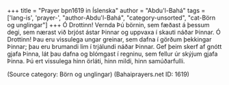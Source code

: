 +++
title = "Prayer bpn1619 in Íslenska"
author = "Abdu'l-Bahá"
tags = ['lang-is', 'prayer-', "author-Abdu'l-Bahá", "category-unsorted", "cat-Börn og unglingar"]
+++
Ó Drottinn! Vernda Þú börnin, sem fæðast á þessum degi, sem nærast við brjóst ástar Þinn­ar og uppvaxa í skauti náðar Þinnar.
Ó Drottinn! Þau eru vissulega ungar greinar, sem dafna í görðum þekkingar Þinnar; þau eru brum­andi lim í trjálundi náðar Þinnar. Gef þeim skerf af gnótt gjafa Þinna, lát þau dafna og blómgast í regninu, sem fellur úr skýjum gjafa Þinna.
Þú ert vissulega hinn örláti, hinn mildi, hinn samúð­ar­fulli.

(Source category: Börn og unglingar)
(Bahaiprayers.net ID: 1619)
